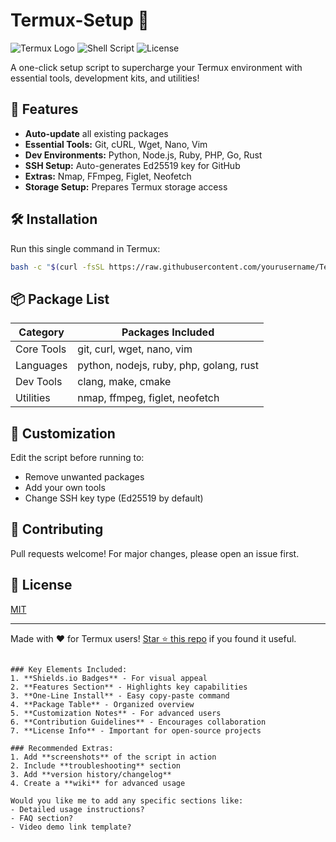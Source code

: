 # Termux-Setup 🚀

![Termux Logo](https://img.shields.io/badge/Termux-000000?style=for-the-badge&logo=termux&logoColor=white)
![Shell Script](https://img.shields.io/badge/Shell_Script-121011?style=for-the-badge&logo=gnu-bash&logoColor=white)
![License](https://img.shields.io/badge/License-MIT-green.svg)

A one-click setup script to supercharge your Termux environment with essential tools, development kits, and utilities!

## 🌟 Features

- **Auto-update** all existing packages
- **Essential Tools:** Git, cURL, Wget, Nano, Vim
- **Dev Environments:** Python, Node.js, Ruby, PHP, Go, Rust
- **SSH Setup:** Auto-generates Ed25519 key for GitHub
- **Extras:** Nmap, FFmpeg, Figlet, Neofetch
- **Storage Setup:** Prepares Termux storage access

## 🛠️ Installation

Run this single command in Termux:

```bash
bash -c "$(curl -fsSL https://raw.githubusercontent.com/yourusername/Termux-Setup/main/setup.sh)"
```

## 📦 Package List

| Category       | Packages Included                          |
|----------------|-------------------------------------------|
| Core Tools     | git, curl, wget, nano, vim                |
| Languages      | python, nodejs, ruby, php, golang, rust   |
| Dev Tools      | clang, make, cmake                        |
| Utilities      | nmap, ffmpeg, figlet, neofetch            |

## 🔧 Customization

Edit the script before running to:
- Remove unwanted packages
- Add your own tools
- Change SSH key type (Ed25519 by default)

## 🤝 Contributing

Pull requests welcome! For major changes, please open an issue first.

## 📜 License

[MIT](LICENSE)

---

Made with ❤️ for Termux users! [Star ⭐ this repo](https://github.com/yourusername/Termux-Setup) if you found it useful.
```

### Key Elements Included:
1. **Shields.io Badges** - For visual appeal
2. **Features Section** - Highlights key capabilities
3. **One-Line Install** - Easy copy-paste command
4. **Package Table** - Organized overview
5. **Customization Notes** - For advanced users
6. **Contribution Guidelines** - Encourages collaboration
7. **License Info** - Important for open-source projects

### Recommended Extras:
1. Add **screenshots** of the script in action
2. Include **troubleshooting** section
3. Add **version history/changelog**
4. Create a **wiki** for advanced usage

Would you like me to add any specific sections like:
- Detailed usage instructions?
- FAQ section?
- Video demo link template?
